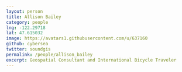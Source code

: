 ```yaml
---
layout: person
title: Allison Bailey
category: people
lng: -122.29718
lat: 47.615032
image: https://avatars1.githubusercontent.com/u/637160
github: cybersea
twitter: soundgis
permalink: /people/allison_bailey
excerpt: Geospatial Consultant and International Bicycle Traveler
---
```

